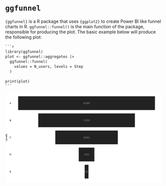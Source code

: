 # `ggfunnel`

`{ggfunnel}` is a R package that uses `{ggplot2}` to create Power BI
like funnel charts in R. `ggfunnel::funnel()` is the main function of
the package, responsible for producing the plot. The basic example below
will produce the following plot:

    ```r
    library(ggfunnel)
    plot <- ggfunnel::aggregates |>
      ggfunnel::funnel(
        values = N_users, levels = Step
      )

    print(plot)
    ```

![](inst/example1.png)
